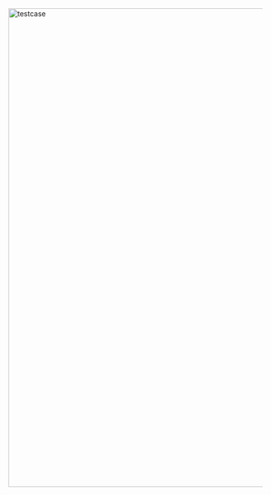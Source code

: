 <img width="947" alt="testcase" src="https://user-images.githubusercontent.com/101055808/164885530-03953950-b2fd-4a3a-b018-f30830bd4cc8.png">

